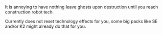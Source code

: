 It is annoying to have nothing leave ghosts upon destruction until you reach construction robot tech.

Currently does not reset technology effects for you, some big packs like SE and/or K2 might already do that for you.
